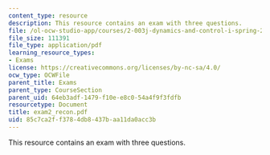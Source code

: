 ```yaml
---
content_type: resource
description: This resource contains an exam with three questions.
file: /ol-ocw-studio-app/courses/2-003j-dynamics-and-control-i-spring-2007/85c7ca2ff3784db8437baa11da0acc3b_exam2_recon.pdf
file_size: 111391
file_type: application/pdf
learning_resource_types:
- Exams
license: https://creativecommons.org/licenses/by-nc-sa/4.0/
ocw_type: OCWFile
parent_title: Exams
parent_type: CourseSection
parent_uid: 64eb3adf-1479-f10e-e8c0-54a4f9f3fdfb
resourcetype: Document
title: exam2_recon.pdf
uid: 85c7ca2f-f378-4db8-437b-aa11da0acc3b
---
```

This resource contains an exam with three questions.